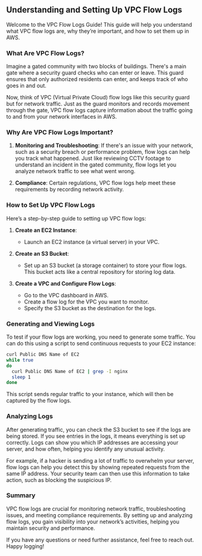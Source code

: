 ## Understanding and Setting Up VPC Flow Logs

Welcome to the VPC Flow Logs Guide! This guide will help you understand what VPC flow logs are, why they’re important, and how to set them up in AWS.

### What Are VPC Flow Logs?

Imagine a gated community with two blocks of buildings. There's a main gate where a security guard checks who can enter or leave. This guard ensures that only authorized residents can enter, and keeps track of who goes in and out.

Now, think of VPC (Virtual Private Cloud) flow logs like this security guard but for network traffic. Just as the guard monitors and records movement through the gate, VPC flow logs capture information about the traffic going to and from your network interfaces in AWS. 

### Why Are VPC Flow Logs Important?

1. **Monitoring and Troubleshooting**: If there's an issue with your network, such as a security breach or performance problem, flow logs can help you track what happened. Just like reviewing CCTV footage to understand an incident in the gated community, flow logs let you analyze network traffic to see what went wrong.

2. **Compliance**: Certain regulations, VPC flow logs help meet these requirements by recording network activity.

### How to Set Up VPC Flow Logs

Here’s a step-by-step guide to setting up VPC flow logs:

1. **Create an EC2 Instance**:
   - Launch an EC2 instance (a virtual server) in your VPC.

2. **Create an S3 Bucket**:
   - Set up an S3 bucket (a storage container) to store your flow logs. This bucket acts like a central repository for storing log data.

3. **Create a VPC and Configure Flow Logs**:
   - Go to the VPC dashboard in AWS.
   - Create a flow log for the VPC you want to monitor.
   - Specify the S3 bucket as the destination for the logs.

### Generating and Viewing Logs

To test if your flow logs are working, you need to generate some traffic. You can do this using a script to send continuous requests to your EC2 instance:

```bash
curl Public DNS Name of EC2
while true
do
  curl Public DNS Name of EC2 | grep -I nginx
  sleep 1
done
```

This script sends regular traffic to your instance, which will then be captured by the flow logs.

### Analyzing Logs

After generating traffic, you can check the S3 bucket to see if the logs are being stored. If you see entries in the logs, it means everything is set up correctly. Logs can show you which IP addresses are accessing your server, and how often, helping you identify any unusual activity.

For example, if a hacker is sending a lot of traffic to overwhelm your server, flow logs can help you detect this by showing repeated requests from the same IP address. Your security team can then use this information to take action, such as blocking the suspicious IP.

### Summary

VPC flow logs are crucial for monitoring network traffic, troubleshooting issues, and meeting compliance requirements. By setting up and analyzing flow logs, you gain visibility into your network’s activities, helping you maintain security and performance.

If you have any questions or need further assistance, feel free to reach out. 
Happy logging!
